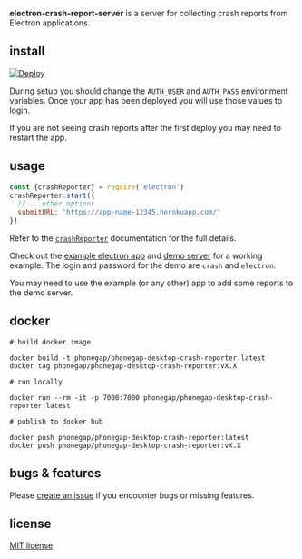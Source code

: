 **electron-crash-report-server** is a server for collecting crash reports from
Electron applications.

## install
[![Deploy][deploy-img]][deploy-url]

During setup you should change the `AUTH_USER` and `AUTH_PASS` environment
variables. Once your app has been deployed you will use those values to login.

If you are not seeing crash reports after the first deploy you may  need to
restart the app.

## usage
~~~ javascript
const {crashReporter} = require('electron')
crashReporter.start({
  // ...other options
  submitURL: 'https://app-name-12345.herokuapp.com/'
})
~~~

Refer to the [`crashReporter`][docs] documentation for the full details.

Check out the [example electron app][example] and [demo server][demo] for a
working example. The login and password for the demo are `crash` and `electron`.

You may need to use the example (or any other) app to add some reports to the
demo server.

## docker

```
# build docker image

docker build -t phonegap/phonegap-desktop-crash-reporter:latest
docker tag phonegap/phonegap-desktop-crash-reporter:vX.X
```

```
# run locally

docker run --rm -it -p 7000:7000 phonegap/phonegap-desktop-crash-reporter:latest
```

```
# publish to docker hub

docker push phonegap/phonegap-desktop-crash-reporter:latest
docker push phonegap/phonegap-desktop-crash-reporter:vX.X
```

## bugs & features
Please [create an issue][issues] if you encounter bugs or
missing features.

## license
[MIT license][license]

[deploy-img]: https://www.herokucdn.com/deploy/button.svg
[deploy-url]: https://heroku.com/deploy
[docs]: http://electron.atom.io/docs/api/crash-reporter/
[example]: https://github.com/johnmuhl/electron-crash-report-server/tree/master/electron-bomb
[demo]: https://pacific-falls-32011.herokuapp.com/
[issues]: https://github.com/johnmuhl/electron-crash-report-server/issues
[license]: https://github.com/johnmuhl/electron-crash-report-server/blob/master/LICENSE
